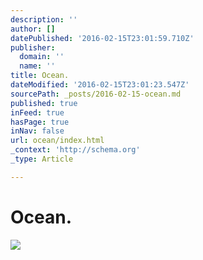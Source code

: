 ```yaml
---
description: ''
author: []
datePublished: '2016-02-15T23:01:59.710Z'
publisher:
  domain: ''
  name: ''
title: Ocean.
dateModified: '2016-02-15T23:01:23.547Z'
sourcePath: _posts/2016-02-15-ocean.md
published: true
inFeed: true
hasPage: true
inNav: false
url: ocean/index.html
_context: 'http://schema.org'
_type: Article

---
```

# Ocean.
![](https://the-grid-user-content.s3-us-west-2.amazonaws.com/d27e4468-854a-45e5-adfa-3dcba4befdb6.png)